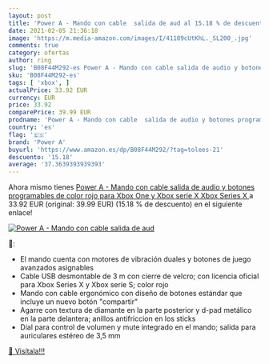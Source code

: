 ```yaml
---
layout: post
title: 'Power A - Mando con cable  salida de aud al 15.18 % de descuento'
date: 2021-02-05 21:36:18
image: 'https://m.media-amazon.com/images/I/41189cUtKhL._SL200_.jpg'
comments: true
category: ofertas
author: ring
slug: 'B08F44M292-es Power A - Mando con cable salida de audio y botones...'
sku: 'B08F44M292-es'
tags: [ 'xbox', ]
actualPrice: 33.92 EUR
currency: EUR
price: 33.92
comparePrice: 39.99 EUR
prodname: 'Power A - Mando con cable  salida de audio y botones programables  de color rojo para Xbox One y Xbox serie X  Xbox Series X '
country: 'es'
flag: '🇪🇸'
brand: 'Power A'
buyurl: 'https://www.amazon.es/dp/B08F44M292/?tag=tolees-21'
descuento: '15.18'
average: '37.3639393939393'
---
```


Ahora mismo tienes [Power A - Mando con cable  salida de audio y botones programables  de color rojo para Xbox One y Xbox serie X  Xbox Series X ](https://www.amazon.es/dp/B08F44M292/?tag=tolees-21) a 33.92 EUR (original: 39.99 EUR) (15.18 %  de descuento) en el siguiente enlace!

[![Power A - Mando con cable  salida de aud](https://m.media-amazon.com/images/I/41189cUtKhL._SL200_.jpg)](https://www.amazon.es/dp/B08F44M292/?tag=tolees-21)

🔎:

- El mando cuenta con motores de vibración duales y botones de juego avanzados asignables
- Cable USB desmontable de 3 m con cierre de velcro; con licencia oficial para Xbox Series X y Xbox serie S; color rojo
- Mando con cable ergonómico con diseño de botones estándar que incluye un nuevo botón "compartir"
- Agarre con textura de diamante en la parte posterior y d-pad metálico en la parte delantera; anillos antifriccion en los sticks
- Dial para control de volumen y mute integrado en el mando; salida para auriculares estéreo de 3,5 mm

[🛒 Visítala!!!](https://www.amazon.es/dp/B08F44M292/?tag=tolees-21)
